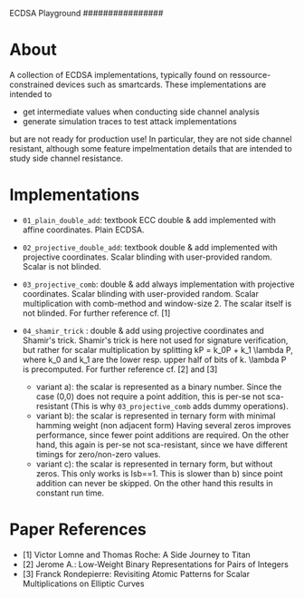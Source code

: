 ECDSA Playground
################

# About

A collection of ECDSA implementations, typically found on ressource-constrained devices such as smartcards.
These implementations are intended to

- get intermediate values when conducting side channel analysis
- generate simulation traces to test attack implementations

but are not ready for production use! In particular, they are not side channel resistant, although some
feature impelmentation details that are intended to study side channel resistance.

# Implementations

- `01_plain_double_add`: textbook ECC double & add implemented with affine coordinates. Plain ECDSA.
  
- `02_projective_double_add`: textbook double & add implemented with projective coordinates. Scalar blinding
  with user-provided random. Scalar is not blinded.
    
- `03_projective_comb`: double & add always implementation with projective coordinates. 
  Scalar blinding with user-provided random. Scalar multiplication with comb-method
  and window-size 2. The scalar itself is not blinded. For further 
  reference cf. [1]
  
- `04_shamir_trick` : double & add using projective coordinates and Shamir's trick. Shamir's trick
  is here not used for signature verification, but rather for scalar multiplication by splitting
  kP = k_0P + k_1 \lambda P, where k_0 and k_1 are the lower resp. upper half of bits of k. \lambda P
  is precomputed. For further reference cf. [2] and [3]
  - variant a): the scalar is represented as a binary number. Since the case (0,0) does not require
    a point addition, this is per-se not sca-resistant (This is why `03_projective_comb` adds dummy operations).
  - variant b): the scalar is represented in ternary form with minimal hamming weight (non adjacent form)
    Having several zeros improves performance, since fewer point additions are required. On the other hand,
    this again is per-se not sca-resistant, since we have different timings for zero/non-zero values.
  - variant c): the scalar is represented in ternary form, but without zeros. This only works is lsb==1.
    This is slower than b) since point addition can never be skipped. On the other hand this results in
    constant run time.
  
# Paper References

- [1] Victor Lomne and Thomas Roche: A Side Journey to Titan
- [2] Jerome A.: Low-Weight Binary Representations for Pairs of Integers
- [3] Franck Rondepierre: Revisiting Atomic Patterns for Scalar Multiplications on Elliptic Curves

